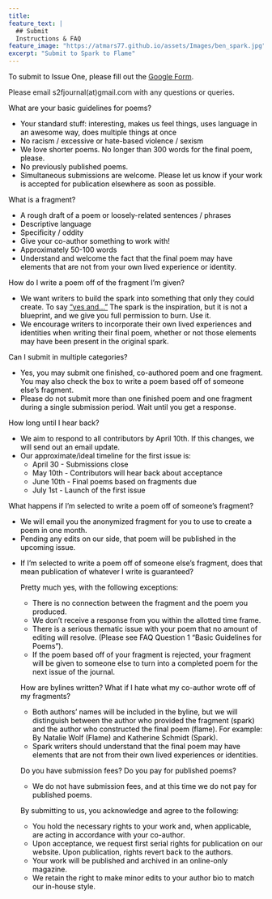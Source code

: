 ```yaml
---
title: 
feature_text: |
  ## Submit
  Instructions & FAQ
feature_image: "https://atmars77.github.io/assets/Images/ben_spark.jpg"
excerpt: "Submit to Spark to Flame"
---
```

<p style="color:black"> 
To submit to Issue One, please fill out the <a href="https://docs.google.com/forms/d/e/1FAIpQLScK-5ArvstWpBkvBcw4TYKUSAPVl5In5AHuAPFlRvVUN_zhCA/viewform">Google Form</a>. 

Please email s2fjournal(at)gmail.com with any questions or queries.</p>

<p style="color:black"> What are your basic guidelines for poems?</p>
<ul>
  <li style="color:black">Your standard stuff: interesting, makes us feel things, uses language in an awesome way, does multiple things at once</li>
  <li style="color:black">No racism / excessive or hate-based violence / sexism </li>
  <li style="color:black">We love shorter poems. No longer than 300 words for the final poem, please. </li>
  <li style="color:black">No previously published poems.</li>
  <li style="color:black">Simultaneous submissions are welcome. Please let us know if your work is accepted for publication elsewhere as soon as possible.</li>
</ul>
<p style="color:black"> What is a fragment?</p>
<ul>
  <li style="color:black">A rough draft of a poem or loosely-related sentences / phrases </li>
  <li style="color:black">Descriptive language </li>
  <li style="color:black">Specificity / oddity</li>
  <li style="color:black">Give your co-author something to work with!</li>
  <li style="color:black">Approximately 50-100 words</li>
  <li style="color:black">Understand and welcome the fact that the final poem may have elements that are not from your own lived experience or identity.</li>
</ul>
<p style="color:black"> How do I write a poem off of the fragment I’m given?
<ul>
  <li style="color:black">We want writers to build the spark into something that only they could create. To say <a href= "https://en.wikipedia.org/wiki/Yes,_and...">“yes and…”</a> The spark is the inspiration, but it is not a blueprint, and we give you full permission to burn. Use it.</li>
  <li style="color:black">We encourage writers to incorporate their own lived experiences and identities when writing their final poem, whether or not those elements may have been present in the original spark.</li>
</ul>
<p style="color:black"> Can I submit in multiple categories?</p>
<ul>
  <li style="color:black">Yes, you may submit one finished, co-authored poem and one fragment. You may also check the box to write a poem based off of someone else’s fragment. </li>
  <li style="color:black">Please do not submit more than one finished poem and one fragment during a single submission period. Wait until you get a response. </li>
</ul>

<p style="color:black"> How long until I hear back?</p>
  <ul>
  <li style="color:black">We aim to respond to all contributors by April 10th. If this changes, we will send out an email update. </li>
  <li style="color:black">Our approximate/ideal timeline for the first issue is:
    <ul>
    <li style="color:black">April 30 - Submissions close </li>
    <li style="color:black">May 10th - Contributors will hear back about acceptance </li>
    <li style="color:black">June 10th - Final poems based on fragments due </li>
    <li style="color:black">July 1st - Launch of the first issue </li>
    </ul>
    </li>
  </ul>
<p style="color:black"> What happens if I’m selected to write a poem off of someone’s fragment?</p>
<ul>
<li style="color:black"> We will email you the anonymized fragment for you to use to create a poem in one month.</li>
<li style="color:black">Pending any edits on our side, that poem will be published in the upcoming issue.<li>


<p style="color:black"> If I’m selected to write a poem off of someone else’s fragment, does that mean publication of whatever I write is guaranteed?</p>

<p style="color:black"> Pretty much yes, with the following exceptions:</p> 
<ul>
  <li style="color:black">There is no connection between the fragment and the poem you produced. </li>
  <li style="color:black">We don’t receive a response from you within the allotted time frame.</li>
  <li style="color:black">There is a serious thematic issue with your poem that no amount of editing will resolve. (Please see FAQ Question 1 “Basic Guidelines for Poems”).</li>
  <li style="color:black">If the poem based off of your fragment is rejected, your fragment will be given to someone else to turn into a completed poem for the next issue of the journal.</li>
</ul>

<p style="color:black"> How are bylines written? What if I hate what my co-author wrote off of my fragments?</p>
  <ul>
  <li style="color:black">Both authors’ names will be included in the byline, but we will distinguish between the author who provided the fragment (spark) and the author who constructed the final poem (flame). For example: By Natalie Wolf (Flame) and Katherine Schmidt (Spark).</li>
  <li style="color:black">Spark writers should understand that the final poem may have elements that are not from their own lived experiences or identities.</li>
  </ul>

<p style="color:black"> Do you have submission fees? Do you pay for published poems?</p>
  <ul>
  <li style="color:black">We do not have submission fees, and at this time we do not pay for published poems.</li>
  </ul>


<p style="color:black"> By submitting to us, you acknowledge and agree to the following:</p>
<ul>
  <li style="color:black">You hold the necessary rights to your work and, when applicable, are acting in accordance with your co-author.</li>
  <li style="color:black">Upon acceptance, we request first serial rights for publication on our website. Upon publication, rights revert back to the authors.</li>
  <li style="color:black">Your work will be published and archived in an online-only magazine.</li>
  <li style="color:black">We retain the right to make minor edits to your author bio to match our in-house style.</li>
</ul>
